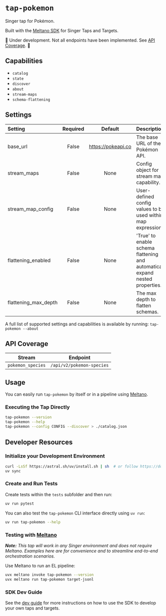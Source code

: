 # `tap-pokemon`

Singer tap for Pokémon.

Built with the [Meltano SDK](https://sdk.meltano.com) for Singer Taps and Targets.

🚧 Under development. Not all endpoints have been implemented. See [API Coverage](#api-coverage). 🚧

## Capabilities

* `catalog`
* `state`
* `discover`
* `about`
* `stream-maps`
* `schema-flattening`

## Settings

| Setting              | Required | Default            | Description                                                                    |
|:-------------------- |:--------:|:------------------:|:------------------------------------------------------------------------------ |
| base_url             | False    | https://pokeapi.co | The base URL of the Pokémon API.                                               |
| stream_maps          | False    | None               | Config object for stream maps capability.                                      |
| stream_map_config    | False    | None               | User-defined config values to be used within map expressions.                  |
| flattening_enabled   | False    | None               | 'True' to enable schema flattening and automatically expand nested properties. |
| flattening_max_depth | False    | None               | The max depth to flatten schemas.                                              |

A full list of supported settings and capabilities is available by running: `tap-pokemon --about`

## API Coverage

| Stream            | Endpoint                  |
| ----------------- | ------------------------- |
| `pokemon_species` | `/api/v2/pokemon-species` |

## Usage

You can easily run `tap-pokemon` by itself or in a pipeline using [Meltano](https://meltano.com/).

### Executing the Tap Directly

```bash
tap-pokemon --version
tap-pokemon --help
tap-pokemon --config CONFIG --discover > ./catalog.json
```

## Developer Resources

### Initialize your Development Environment

```bash
curl -LsSf https://astral.sh/uv/install.sh | sh  # or follow https://docs.astral.sh/uv/getting-started/installation/
uv sync
```

### Create and Run Tests

Create tests within the `tests` subfolder and then run:

```bash
uv run pytest
```

You can also test the `tap-pokemon` CLI interface directly using `uv run`:

```bash
uv run tap-pokemon --help
```

### Testing with [Meltano](https://www.meltano.com)

_**Note:** This tap will work in any Singer environment and does not require Meltano.
Examples here are for convenience and to streamline end-to-end orchestration scenarios._

Use Meltano to run an EL pipeline:

```bash
uvx meltano invoke tap-pokemon --version
uvx meltano run tap-pokemon target-jsonl
```

### SDK Dev Guide

See the [dev guide](https://sdk.meltano.com/en/latest/dev_guide.html) for more instructions on how to use the SDK to
develop your own taps and targets.
